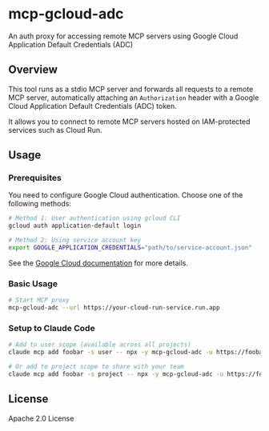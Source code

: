 # mcp-gcloud-adc

An auth proxy for accessing remote MCP servers using Google Cloud Application Default Credentials (ADC)

## Overview

This tool runs as a stdio MCP server and forwards all requests to a remote MCP server, automatically attaching an `Authorization` header with a Google Cloud Application Default Credentials (ADC) token.

It allows you to connect to remote MCP servers hosted on IAM-protected services such as Cloud Run.

## Usage

### Prerequisites

You need to configure Google Cloud authentication. Choose one of the following methods:

```bash
# Method 1: User authentication using gcloud CLI
gcloud auth application-default login

# Method 2: Using service account key
export GOOGLE_APPLICATION_CREDENTIALS="path/to/service-account.json"
```

See the [Google Cloud documentation](https://cloud.google.com/docs/authentication/provide-credentials-adc) for more details.

### Basic Usage

```bash
# Start MCP proxy
mcp-gcloud-adc --url https://your-cloud-run-service.run.app
```

### Setup to Claude Code

```bash
# Add to user scope (available across all projects)
claude mcp add foobar -s user -- npx -y mcp-gcloud-adc -u https://foobar.run.app

# Or add to project scope to share with your team
claude mcp add foobar -s project -- npx -y mcp-gcloud-adc -u https://foobar.run.app
```

## License

Apache 2.0 License
